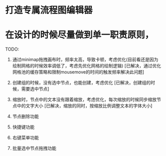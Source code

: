 # 打造专属流程图编辑器

# 在设计的时候尽量做到单一职责原则，

TODO:

1. 通过minimap拖拽画布时，频率太高，导致卡顿，考虑优化(目前看还是因为绘制网格的时候效率调低了，考虑先优化网格的绘制逻辑) [已解决，通过优化网格池的缓存策略和限制mousemove的时间的触发频率解决此问题]

2. 创建组的时候，没有选中节点，也能创建，考虑优化 [已解决，创建组的时候，需要选中节点]

3. 缩放时，节点中的文本没有跟着缩放，考虑优化，每次缩放的时候同步缩放节点中的文字大小 [已解决，缩放的同时，按缩放比例调整文本的字体大小]

4. 节点删除功能

5. 快捷键功能

6. 右键菜单功能

7. 批量选中节点拖拽功能